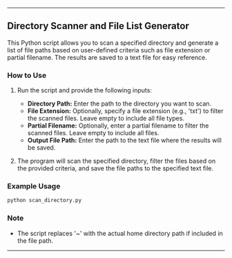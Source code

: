 
---

## Directory Scanner and File List Generator

This Python script allows you to scan a specified directory and generate a list of file paths based on user-defined criteria such as file extension or partial filename. The results are saved to a text file for easy reference.

### How to Use

1. Run the script and provide the following inputs:
    - **Directory Path:** Enter the path to the directory you want to scan.
    - **File Extension:** Optionally, specify a file extension (e.g., 'txt') to filter the scanned files. Leave empty to include all file types.
    - **Partial Filename:** Optionally, enter a partial filename to filter the scanned files. Leave empty to include all files.
    - **Output File Path:** Enter the path to the text file where the results will be saved.

2. The program will scan the specified directory, filter the files based on the provided criteria, and save the file paths to the specified text file.

### Example Usage

```bash
python scan_directory.py
```

### Note

- The script replaces '~' with the actual home directory path if included in the file path.

---